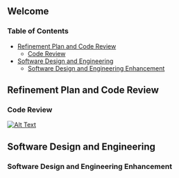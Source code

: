 ## Welcome

### Table of Contents

- [Refinement Plan and Code Review](#refinement-plan-and-code-review)
  - [Code Review](#code-review)
- [Software Design and Engineering](#software-design-and-egineering)
  - [Software Design and Engineering Enhancement](#software-design-and-egineering-enhancement)

## Refinement Plan and Code Review

### Code Review

[![Alt Text](https://img.youtube.com/vi/QdR5M0L0On4/maxresdefault.jpg)](https://youtu.be/QdR5M0L0On4)


## Software Design and Engineering

### Software Design and Engineering Enhancement

